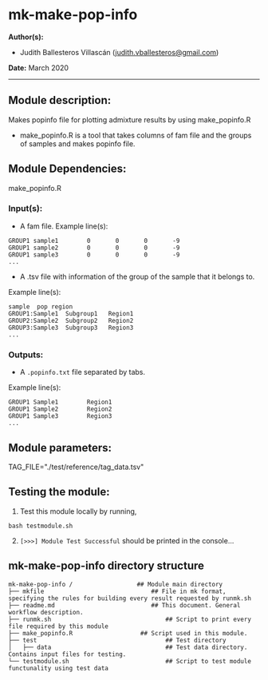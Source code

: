 # mk-make-pop-info
**Author(s):**

* Judith Ballesteros Villascán (judith.vballesteros@gmail.com)

**Date:** March 2020 

---

## Module description:
Makes popinfo file for plotting admixture results by using make_popinfo.R

* make_popinfo.R is a tool that takes columns of fam file and the groups of samples and makes popinfo file.

## Module Dependencies:
make_popinfo.R

### Input(s):

* A fam file.
Example line(s):

```
GROUP1 sample1        0       0       0       -9
GROUP1 sample2        0       0       0       -9
GROUP1 sample3        0       0       0       -9
...
```
* A .tsv file with information of the group of the sample that it belongs to.

Example line(s):
```
sample	pop	region
GROUP1:Sample1	Subgroup1	Region1
GROUP2:Sample2	Subgroup2	Region2
GROUP3:Sample3	Subgroup3	Region3
...
```

### Outputs:

* A `.popinfo.txt` file separated by tabs. 

Example line(s):

```
GROUP1 Sample1        Region1
GROUP1 Sample2        Region2
GROUP1 Sample3        Region3
...
```

## Module parameters:

TAG_FILE="./test/reference/tag_data.tsv"

## Testing the module:

1. Test this module locally by running,
```
bash testmodule.sh
```

2. `[>>>] Module Test Successful` should be printed in the console...

## mk-make-pop-info directory structure

````
mk-make-pop-info /				    ## Module main directory
├── mkfile						   		## File in mk format, specifying the rules for building every result requested by runmk.sh
├── readme.md							## This document. General workflow description.
├── runmk.sh								## Script to print every file required by this module
├── make_popinfo.R					 ## Script used in this module.
├── test									## Test directory
│   ├── data								## Test data directory. Contains input files for testing.
└── testmodule.sh							## Script to test module functunality using test data
````
